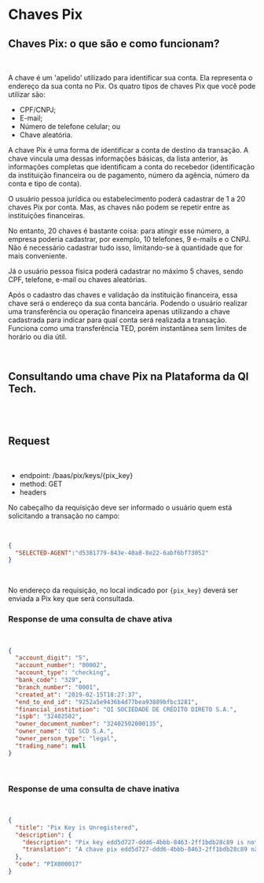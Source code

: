 # Chaves Pix

## Chaves Pix: o que são e como funcionam?

<br>

A chave é um 'apelido' utilizado para identificar sua conta. Ela representa o endereço da sua conta no Pix. Os quatro tipos de chaves Pix que você pode utilizar são:
 - CPF/CNPJ;
 - E-mail;
 - Número de telefone celular; ou
 - Chave aleatória.
 
A chave Pix é uma forma de identificar a conta de destino da transação. 
A chave vincula uma dessas informações básicas, da lista anterior, às informações completas que identificam a conta do recebedor 
(identificação da instituição financeira ou de pagamento, número da agência, número da conta e tipo de conta).

O usuário pessoa jurídica ou estabelecimento poderá cadastrar de 1 a 20 chaves Pix por conta. 
Mas, as chaves não podem se repetir entre as instituições financeiras.

No entanto, 20 chaves é bastante coisa: para atingir esse número, 
a empresa poderia cadastrar, por exemplo, 10 telefones, 9 e-mails e o CNPJ. Não é necessário cadastrar tudo isso, 
limitando-se à quantidade que for mais conveniente.

Já o usuário pessoa física poderá cadastrar no máximo 5 chaves, sendo CPF, telefone, e-mail ou chaves aleatórias.

Após o cadastro das chaves e validação da instituição financeira, essa chave será o endereço da sua conta bancária. 
Podendo o usuário realizar uma transferência ou operação financeira apenas utilizando a chave cadastrada para indicar 
para qual conta será realizada a transação. 
Funciona como uma transferência TED, porém instantânea sem limites de horário ou dia útil.

<br>

## Consultando uma chave Pix na Plataforma da QI Tech. 

<br>

<br>

## Request <a name=chave-pix></a>

<br>

- endpoint: /baas/pix/keys/{pix_key}
- method: GET
- headers

No cabeçalho da requisição deve ser informado o usuário quem está solicitando a transação no campo:

<br>

```json
{
  "SELECTED-AGENT":"d5381779-843e-40a8-8e22-6abf6bf73052"
}
```

<br>

No endereço da requisição, no local indicado por `{pix_key}` deverá ser enviada a Pix key que será consultada.

### Response de uma consulta de chave ativa <a name="response-pixkey-active"></a>

<br>

```json
{
  "account_digit": "5",
  "account_number": "00002",
  "account_type": "checking",
  "bank_code": "329",
  "branch_number": "0001",
  "created_at": "2019-02-15T18:27:37",
  "end_to_end_id": "9252a5e9436b4d77bea93889bfbc3281",
  "financial_institution": "QI SOCIEDADE DE CRÉDITO DIRETO S.A.",
  "ispb": "32402502",
  "owner_document_number": "32402502000135",
  "owner_name": "QI SCD S.A.",
  "owner_person_type": "legal",
  "trading_name": null
}
```
<br>

### Response de uma consulta de chave inativa <a name="response-pixkey-inactive"></a>

<br>

```json
{
  "title": "Pix Key is Unregistered",
  "description": {
    "description": "Pix key edd5d727-ddd6-4bbb-8463-2ff1bdb28c89 is not currently used.",
    "translation": "A chave pix edd5d727-ddd6-4bbb-8463-2ff1bdb28c89 não está sendo utilizada."
  },
  "code": "PIX000017"
}
```
